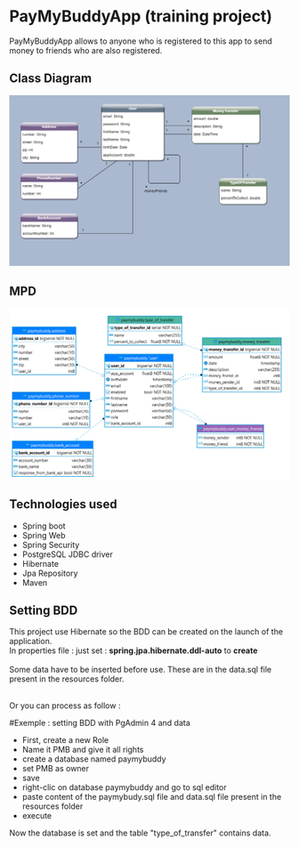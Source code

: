 PayMyBuddyApp (training project)
=============

PayMyBuddyApp allows to anyone who is registered to this app to send money to friends who are also registered.

Class Diagram
-------------
<img width="800px" src="./img/diagramme.png"/>

MPD
-------------
<img width="800px" src="./img/mpd.png"/>

Technologies used
-----------------
* Spring boot
* Spring Web
* Spring Security
* PostgreSQL JDBC driver
* Hibernate
* Jpa Repository
* Maven

Setting BDD
-----------------
This project use Hibernate so the BDD can be created on the launch of the application.
<br>In properties file : just set : <b>spring.jpa.hibernate.ddl-auto</b> to <b>create</b>
<br>
<br>Some data have to be inserted before use. These are in the data.sql file present in the resources folder. 

<br>Or you can process as follow :

#Exemple : setting BDD with PgAdmin 4 and data

* First, create a new Role
* Name it PMB and give it all rights
* create a database named paymybuddy
* set PMB as owner
* save
* right-clic on database paymybuddy and go to sql editor
* paste content of the paymybudy.sql file and data.sql file present in the resources folder
* execute

Now the database is set and the table "type_of_transfer" contains data.